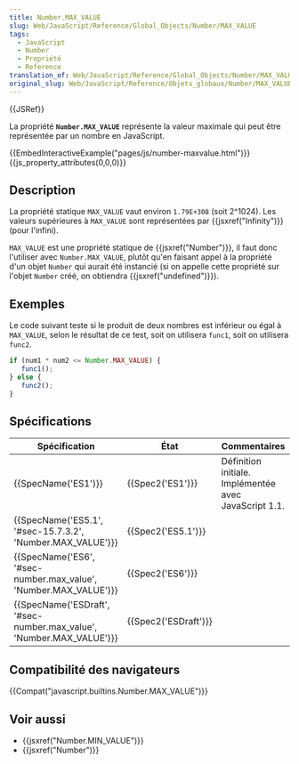 ```yaml
---
title: Number.MAX_VALUE
slug: Web/JavaScript/Reference/Global_Objects/Number/MAX_VALUE
tags:
  - JavaScript
  - Number
  - Propriété
  - Reference
translation_of: Web/JavaScript/Reference/Global_Objects/Number/MAX_VALUE
original_slug: Web/JavaScript/Reference/Objets_globaux/Number/MAX_VALUE
---
```

{{JSRef}}

La propriété **`Number.MAX_VALUE`** représente la valeur maximale qui peut être représentée par un nombre en JavaScript.

{{EmbedInteractiveExample("pages/js/number-maxvalue.html")}}{{js_property_attributes(0,0,0)}}

## Description

La propriété statique `MAX_VALUE` vaut environ `1.79E+308` (soit 2^1024). Les valeurs supérieures à `MAX_VALUE` sont représentées par {{jsxref("Infinity")}} (pour l'infini).

`MAX_VALUE` est une propriété statique de {{jsxref("Number")}}, il faut donc l'utiliser avec `Number.MAX_VALUE`, plutôt qu'en faisant appel à la propriété d'un objet `Number` qui aurait été instancié (si on appelle cette propriété sur l'objet `Number` créé, on obtiendra {{jsxref("undefined")}}).

## Exemples

Le code suivant teste si le produit de deux nombres est inférieur ou égal à `MAX_VALUE`, selon le résultat de ce test, soit on utilisera `func1`, soit on utilisera `func2`.

```js
if (num1 * num2 <= Number.MAX_VALUE) {
   func1();
} else {
   func2();
}
```

## Spécifications

| Spécification                                                                                | État                         | Commentaires                                          |
| -------------------------------------------------------------------------------------------- | ---------------------------- | ----------------------------------------------------- |
| {{SpecName('ES1')}}                                                                     | {{Spec2('ES1')}}         | Définition initiale. Implémentée avec JavaScript 1.1. |
| {{SpecName('ES5.1', '#sec-15.7.3.2', 'Number.MAX_VALUE')}}                 | {{Spec2('ES5.1')}}     |                                                       |
| {{SpecName('ES6', '#sec-number.max_value', 'Number.MAX_VALUE')}}         | {{Spec2('ES6')}}         |                                                       |
| {{SpecName('ESDraft', '#sec-number.max_value', 'Number.MAX_VALUE')}} | {{Spec2('ESDraft')}} |                                                       |

## Compatibilité des navigateurs

{{Compat("javascript.builtins.Number.MAX_VALUE")}}

## Voir aussi

- {{jsxref("Number.MIN_VALUE")}}
- {{jsxref("Number")}}
